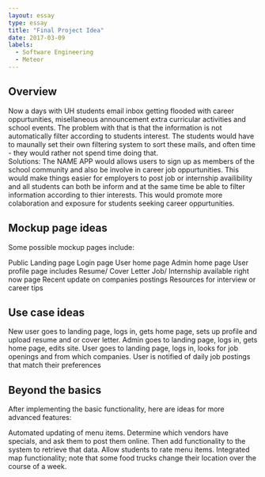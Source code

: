 ```yaml
---
layout: essay
type: essay
title: "Final Project Idea"
date: 2017-03-09
labels:
  - Software Engineering
  - Meteor
---
```

## Overview
Now a days with UH students email inbox getting flooded with career oppurtunities, misellaneous announcement extra curricular activities and school events. The problem with that is that the information is not automatically filter according to students interest. The students would have to maunally set their own filtering system to sort these mails, and often time - they would rather not spend time doing that.  
Solutions: The NAME APP would allows users to sign up as members of the school community and also be involve in career job oppurtunities. This would make things easier for employers to post job or internship availibility and all students can both be inform and at the same time be able to filter information according to thier interests. This would promote more colaboration and exposure for students seeking career oppurtunities.

## Mockup page ideas
Some possible mockup pages include:

Public Landing page
Login page
User home page
Admin home page
User profile page includes Resume/ Cover Letter 
Job/ Internship available right now page
Recent update on companies postings 
Resources for interview or career tips 

## Use case ideas

New user goes to landing page, logs in, gets home page, sets up profile and upload resume and or cover letter. 
Admin goes to landing page, logs in, gets home page, edits site.
User goes to landing page, logs in, looks for job openings and from which companies.
User is notified of daily job postings that match their preferences

## Beyond the basics
After implementing the basic functionality, here are ideas for more advanced features:

Automated updating of menu items. Determine which vendors have specials, and ask them to post them online. Then add functionality to the system to retrieve that data.
Allow students to rate menu items.
Integrated map functionality; note that some food trucks change their location over the course of a week.